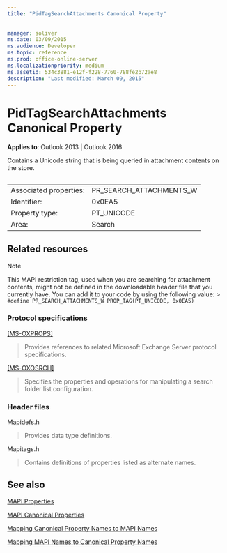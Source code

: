 ```yaml
---
title: "PidTagSearchAttachments Canonical Property"
 
 
manager: soliver
ms.date: 03/09/2015
ms.audience: Developer
ms.topic: reference
ms.prod: office-online-server
ms.localizationpriority: medium
ms.assetid: 534c3881-e12f-f228-7760-788fe2b72ae8
description: "Last modified: March 09, 2015"
---
```


# PidTagSearchAttachments Canonical Property

  
  
**Applies to**: Outlook 2013 | Outlook 2016 
  
Contains a Unicode string that is being queried in attachment contents on the store.
  
## 

|||
|:-----|:-----|
|Associated properties:  <br/> |PR_SEARCH_ATTACHMENTS_W  <br/> |
|Identifier:  <br/> |0x0EA5  <br/> |
|Property type:  <br/> |PT_UNICODE  <br/> |
|Area:  <br/> |Search  <br/> |
   
## Related resources

> [!NOTE]
> This MAPI restriction tag, used when you are searching for attachment contents, might not be defined in the downloadable header file that you currently have. You can add it to your code by using the following value: >  `#define PR_SEARCH_ATTACHMENTS_W PROP_TAG(PT_UNICODE, 0x0EA5)`
  
### Protocol specifications

[[MS-OXPROPS]](https://msdn.microsoft.com/library/f6ab1613-aefe-447d-a49c-18217230b148%28Office.15%29.aspx)
  
> Provides references to related Microsoft Exchange Server protocol specifications.
    
[[MS-OXOSRCH]](https://msdn.microsoft.com/library/c72e49b8-78c7-4483-ad65-e46e9133673b%28Office.15%29.aspx)
  
> Specifies the properties and operations for manipulating a search folder list configuration.
    
### Header files

Mapidefs.h
  
> Provides data type definitions.
    
Mapitags.h
  
> Contains definitions of properties listed as alternate names.
    
## See also



[MAPI Properties](mapi-properties.md)
  
[MAPI Canonical Properties](mapi-canonical-properties.md)
  
[Mapping Canonical Property Names to MAPI Names](mapping-canonical-property-names-to-mapi-names.md)
  
[Mapping MAPI Names to Canonical Property Names](mapping-mapi-names-to-canonical-property-names.md)

